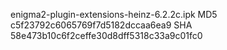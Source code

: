 enigma2-plugin-extensions-heinz-6.2.2c.ipk
MD5 c5f23792c6065769f7d5182dccaa6ea9
SHA 58e473b10c6f2ceffe30d8dff5318c33a9c01fc0

